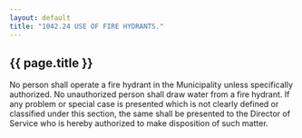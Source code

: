 ```yaml
---
layout: default 
title: "1042.24 USE OF FIRE HYDRANTS."
---
```


{{ page.title }}
----------------

No person shall operate a fire hydrant in the Municipality unless
specifically authorized. No unauthorized person shall draw water from a
fire hydrant. If any problem or special case is presented which is not
clearly defined or classified under this section, the same shall be
presented to the Director of Service who is hereby authorized to make
disposition of such matter.
